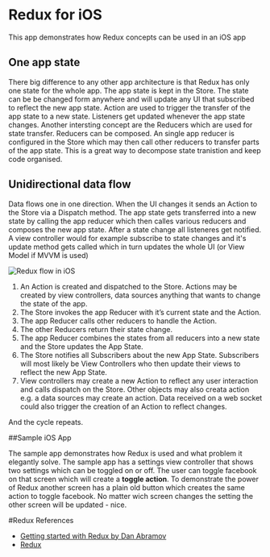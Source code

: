 # Redux for iOS

This app demonstrates how Redux concepts can be used in an iOS app


## One app state

There big difference to any other app architecture is that Redux has only one state for the whole app.
The app state is kept in the Store. 
The state can be be changed form anywhere and will update any UI that subscribed to reflect the new app state.
Action are used to trigger the transfer of the app state to a new state. 
Listeners get updated whenever the app state changes. 
Another intersting concept are the Reducers which are used for state transfer. Reducers can be composed. An single app reducer is configured in the Store which may then call other reducers to transfer parts of the app state. This is a great way to decompose state tranistion and keep code organised. 

## Unidirectional data flow

Data flows one in one direction. When the UI changes it sends an Action to the Store via a Dispatch method.
The app state gets transferred into a new state by calling the app reducer which then calles various reducers and composes the new app state.
After a state change all listeneres get notified. A view controller would for example subscribe to state changes and it's update method gets called which in turn updates the whole UI (or View Model if MVVM is used)

![Redux flow in iOS](https://raw.githubusercontent.com/armin/Redux-iOS/master/doc/Redux-iOS%20flow.png)

1. An Action is created and dispatched to the Store. Actions may be created by view controllers, data sources anything that wants to change the state of the app.
2. The Store invokes the app Reducer with it’s current state and the Action.
3. The app Reducer calls other reducers to handle the Action.
4. The other Reducers return their state change.
5. The app Reducer combines the states from all reducers into a new state and the Store updates the App State.
6. The Store notifies all Subscribers about the new App State. Subscribers will most likely be View Controllers who then update their views to reflect the new App State.
7. View controllers may create a new Action to reflect any user interaction and calls dispatch on the Store. Other objects may also creata action e.g. a data sources may create an action. Data received on a web socket could also trigger the creation of an Action to reflect changes. 

And the cycle repeats.

##Sample iOS App

The sample app demonstrates how Redux is used and what problem it elegantly solve. The sample app has a settings view controller that shows two settings which can be toggled on or off. The user can toggle facebook on that screen which will create a **toggle action**.
To demonstrate the power of Redux another screen has a plain old button which creates the same action to toggle facebook. No matter wich screen changes the setting the other screen will be updated - nice.

#Redux References
- [Getting started with Redux by Dan Abramov](https://egghead.io/series/getting-started-with-redux)
- [Redux ](http://rackt.org/redux/index.html)
